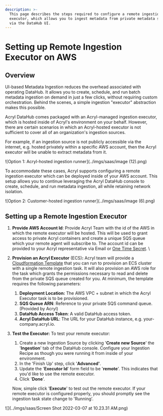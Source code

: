```yaml
---
description: >-
  This page describes the steps required to configure a remote ingestion
  executor, which allows you to ingest metadata from private metadata sources
  via the DataHub UI.
---
```


# Setting up Remote Ingestion Executor on AWS

## Overview

UI-based Metadata Ingestion reduces the overhead associated with operating DataHub. It allows you to create, schedule, and run batch metadata ingestion on demand in just a few clicks, without requiring custom orchestration. Behind the scenes, a simple ingestion "executor" abstraction makes this possible.&#x20;

Acryl DataHub comes packaged with an Acryl-managed ingestion executor, which is hosted inside of Acryl's environment on your behalf. However, there are certain scenarios in which an Acryl-hosted executor is not sufficient to cover all of an organization's ingestion sources.&#x20;

For example, if an ingestion source is not publicly accessible via the internet, e.g. hosted privately within a specific AWS account, then the Acryl executor will be unable to extract metadata from it.

![Option 1: Acryl-hosted ingestion runner](../imgs/saas/image (12).png)

To accommodate these cases, Acryl supports configuring a remote ingestion executor which can be deployed inside of your AWS account. This setup allows you to continue leveraging the Acryl DataHub console to create, schedule, and run metadata ingestion, all while retaining network isolation.&#x20;

![Option 2: Customer-hosted ingestion runner](../imgs/saas/image (6).png)

## Setting up a Remote Ingestion Executor

1. **Provide AWS Account Id**: Provide Acryl Team with the id of the AWS in which the remote executor will be hosted. This will be used to grant access to private Acryl containers and create a unique SQS queue which your remote agent will subscribe to. The account id can be provided to your Acryl representative via Email or [One Time Secret](https://onetimesecret.com/). \

2.  **Provision an Acryl Executor** (ECS)**:** Acryl team will provide a [Cloudformation Template](https://github.com/acryldata/datahub-cloudformation/blob/master/Ingestion/templates/python.ecs.template.yaml) that you can run to provision an ECS cluster with a single remote ingestion task. It will also provision an AWS role for the task which grants the permissions necessary to read and delete from the private SQS queue created for you. At minimum, the template requires the following parameters:

    1. **Deployment Location:** The AWS VPC + subnet in which the Acryl Executor task is to be provisioned.&#x20;
    2. **SQS Queue ARN**: Reference to your private SQS command queue. (Provided by Acryl)&#x20;
    3. **DataHub Access Token**: A valid DataHub access token.&#x20;
    4. **Acryl DataHub URL**: The URL for your DataHub instance, e.g. your-company.acryl.io.


3.  **Test the Executor:** To test your remote executor:

    1. Create a new Ingestion Source by clicking '**Create new Source**' the '**Ingestion**' tab of the DataHub console. Configure your Ingestion Recipe as though you were running it from inside of your environment.&#x20;
    2. In the 'Finish Up' step, click '**Advanced'**.&#x20;
    3. Update the '**Executor Id**' form field to be  '**remote**'. This indicates that you'd like to use the remote executor.&#x20;
    4. Click '**Done**'.&#x20;

    Now, simple click '**Execute**' to test out the remote executor. If your remote executor is configured properly, you should promptly see the ingestion task state change to 'Running'.&#x20;

![](../imgs/saas/Screen Shot 2022-03-07 at 10.23.31 AM.png)

## &#x20;
